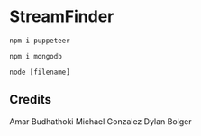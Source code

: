 # StreamFinder

`npm i puppeteer`

`npm i mongodb`

`node [filename]`

## Credits
Amar Budhathoki
Michael Gonzalez
Dylan Bolger
